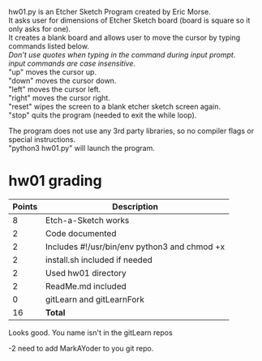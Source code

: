 hw01.py is an Etcher Sketch Program created by Eric Morse.  
It asks user for dimensions of Etcher Sketch board (board is square so it only asks for one).  
It creates a blank board and allows user to move the cursor by typing commands listed below.  
*Don't use quotes when typing in the command during input prompt*.  
*input commands are case insensitive*.  
"up" moves the cursor up.  
"down" moves the cursor down.  
"left" moves the cursor left.  
"right" moves the cursor right.  
"reset" wipes the screen to a blank etcher sketch screen again.  
"stop" quits the program (needed to exit the while loop).  

The program does not use any 3rd party libraries, so no compiler flags or special instructions.  
"python3 hw01.py" will launch the program.  


# hw01 grading

| Points      | Description |
| ----------- | ----------- |
|  8 | Etch-a-Sketch works
|  2 | Code documented
|  2 | Includes #!/usr/bin/env python3 and chmod +x
|  2 | install.sh included if needed
|  2 | Used hw01 directory
|  2 | ReadMe.md included
|  0 | gitLearn and gitLearnFork
| 16 | **Total**

Looks good.  You name isn't in the gitLearn repos

-2 need to add MarkAYoder to you git repo.
